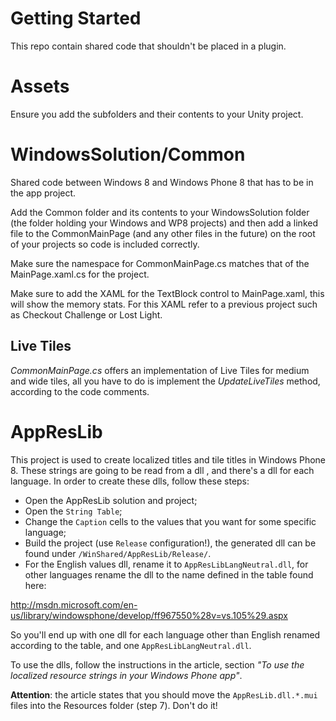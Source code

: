 Getting Started
====================

This repo contain shared code that shouldn't be placed in a plugin.

Assets
======

Ensure you add the subfolders and their contents to your Unity project. 


WindowsSolution/Common
====================
Shared code between Windows 8 and Windows Phone 8 that has to be in the app project. 

Add the Common folder and its contents to your WindowsSolution folder (the folder holding your Windows and WP8 projects) and then add a linked file to the CommonMainPage (and any other files in the future) on the root of your projects so code is included correctly. 

Make sure the namespace for CommonMainPage.cs matches that of the MainPage.xaml.cs for the project.

Make sure to add the XAML for the TextBlock control to MainPage.xaml, this will show the memory stats.
For this XAML refer to a previous project such as Checkout Challenge or Lost Light.

## Live Tiles

*CommonMainPage.cs* offers an implementation of Live Tiles for medium and wide tiles, all you have to do is implement the *UpdateLiveTiles* method, according  to the code comments.

AppResLib
====================

This project is used to create localized titles and tile titles in Windows Phone 8.
These strings are going to be read from a dll , and there's a dll for each language.
In order to create these dlls, follow these steps:

 - Open the AppResLib solution and project;
 - Open the `String Table`;
 - Change the `Caption` cells to the values that you want for some specific language;
 - Build the project (use `Release` configuration!), the generated dll can be found under `/WinShared/AppResLib/Release/`.
 - For the English values dll, rename it to `AppResLibLangNeutral.dll`, for other languages rename the dll to the name defined in the table found here:
 
http://msdn.microsoft.com/en-us/library/windowsphone/develop/ff967550%28v=vs.105%29.aspx

So you'll end up with one dll for each language other than English renamed according to the table, and one `AppResLibLangNeutral.dll`.

To use the dlls, follow the instructions in the article, section *"To use the localized resource strings in your Windows Phone app"*.

**Attention**: the article states that you should move the `AppResLib.dll.*.mui` files into the Resources folder (step 7). Don't do it!
